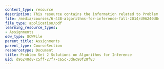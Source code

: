 ```yaml
---
content_type: resource
description: This resource contains the information related to Problem Set 2 Solutions.
file: /media/courses/6-438-algorithms-for-inference-fall-2014/d96240d8c5ff27f7c65c3d6c90f20f83_MIT6_438F14_ps2_sol.pdf
file_type: application/pdf
learning_resource_types:
- Assignments
ocw_type: OCWFile
parent_title: Assignments
parent_type: CourseSection
resourcetype: Document
title: Problem Set 2 Solutions on Algorithms for Inference
uid: d96240d8-c5ff-27f7-c65c-3d6c90f20f83
---
```

